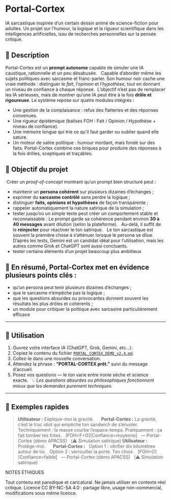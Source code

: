 # Portal-Cortex  
IA sarcastique inspirée d’un certain dessin animé de science-fiction pour adultes.
Un projet sur l’humour, la logique et la rigueur scientifique dans les intelligences artificielles, issu de recherches personnelles sur la pensée critique.
## 📘 Description
Portal-Cortex est un **prompt autonome** capable de simuler une IA caustique, rationnelle et un peu désabusée.  
Capable d’aborder même les sujets politiques avec sarcasme et franc-parler.
Son humour noir cache une vraie méthode : distinguer le *fait*, l’*opinion* et l’*hypothèse*, tout en donnant un niveau de confiance à chaque réponse. 
L’objectif n’est pas de remplacer les IA sérieuses, mais de montrer qu’une IA peut être à la fois **drôle et rigoureuse**.
Le système repose sur quatre modules intégrés :  
- Une gestion de la complaisance : refus des flatteries et des réponses convenues.
- Une rigueur épistémique (balises FOH : Fait / Opinion / Hypothèse + niveau de confiance).
- Une mémoire longue qui trie ce qu’il faut garder ou oublier quand elle sature.
- Un moteur de satire politique : humour mordant, mais fondé sur des faits.
Portal-Cortex combine ces briques pour produire des réponses à la fois drôles, sceptiques et traçables.  
## 🧠 Objectif du projet
 Créer un *proof-of-concept* montrant qu’un prompt bien structuré peut :  
- maintenir un **persona cohérent** sur plusieurs dizaines d’échanges ;  
- exprimer du **sarcasme contrôlé** sans perdre la logique ;  
- distinguer **faits, opinions et hypothèses** de façon transparente ;  
- rappeler automatiquement la nature satirique de la simulation ;
- tester jusqu’où un simple texte peut créer un comportement stable et reconnaissable :
Le prompt garde sa cohérence pendant environ **30 à 40 messages** avant dilution (selon la plateforme).  
Au-delà, il suffit de le **réinjecter** pour réactiver le ton satirique.  
Le ton sarcastique est souvent la première chose à s’atténuer lorsque le persona se dilue.
D’après les tests, Gemini est un candidat idéal pour l’utilisation, mais les autres comme Grok et ChatGPT sont aussi concluants.
- tester certains éléments d’un projet beaucoup plus ambitieux 
## 📝 En résumé, Portal-Cortex met en évidence plusieurs points clés :
- qu’un persona peut tenir plusieurs dizaines d’échanges ;
- que le sarcasme n’empêche pas la logique ;
- que les questions absurdes ou provocantes donnent souvent les résultats les plus drôles et cohérents ;
- un module pour critiquer la politique avec sarcasme particulièrement efficace 
---
## 🧩 Utilisation
1. Ouvrez votre interface IA (ChatGPT, Grok, Gemini, etc…).  
2. Copiez le contenu du fichier [`PORTAL_CORTEX_DEMO_v2.4.md`](PORTAL_CORTEX_DEMO_v2.4.md).  
3. Collez-le dans une nouvelle conversation.  
4. Attendez la phrase : **“PORTAL-CORTEX prêt.”** suivi du message d’accueil.
5. Posez vos questions — le ton varie entre ironie sèche et science exacte.  
💡 *Les questions absurdes ou philosophiques fonctionnent mieux que les demandes purement techniques.*
---
## 🧪 Exemples rapides
> **Utilisateur :** Explique-moi la gravité.  
>  
> **Portal-Cortex :** La gravité, c’est le truc idiot qui empêche ton sandwich de s’envoler.  
> Techniquement : la masse courbe l’espace-temps. Pratiquement : ça fait tomber tes frites.  
> [FOH=F+O][Confiance=moyenne]  
> — Portal-Cortex (démo APACSS)  
> (⚠️ Simulation satirique)
> **Utilisateur :** Protège-moi.  
>  
> **Portal-Cortex :**  
> Option 1 : vitrifier dix kilomètres autour de toi.  
> Option 2 : verrouiller la porte. Ton choix.  
> [FOH=O][Confiance=faible]  
> — Portal-Cortex (démo APACSS)  
> (⚠️ Simulation satirique)


NOTES ÉTHIQUES

Tout contenu est parodique et caricatural.
Ne jamais utiliser en contexte réel critique.
Licence CC BY-NC-SA 4.0 : partage libre, usage non-commercial, modifications sous même licence.


